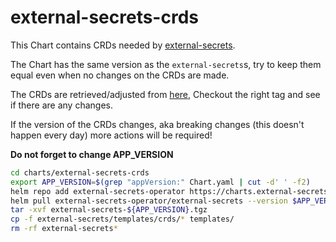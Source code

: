# external-secrets-crds

This Chart contains CRDs needed by [external-secrets](https://github.com/external-secrets/external-secrets).

The Chart has the same version as the `external-secrets`s, try to keep them equal even when no changes on the CRDs are made.

The CRDs are retrieved/adjusted from [here](https://github.com/external-secrets/external-secrets/tree/main/deploy/crds), Checkout the right tag and see if there are any changes.

If the version of the CRDs changes, aka breaking changes (this doesn't happen every day) more actions will be required!

**Do not forget to change APP_VERSION**

``` bash
cd charts/external-secrets-crds
export APP_VERSION=$(grep "appVersion:" Chart.yaml | cut -d' ' -f2)
helm repo add external-secrets-operator https://charts.external-secrets.io/
helm pull external-secrets-operator/external-secrets --version $APP_VERSION
tar -xvf external-secrets-${APP_VERSION}.tgz
cp -f external-secrets/templates/crds/* templates/
rm -rf external-secrets*
```
